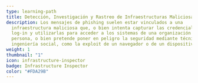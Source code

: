 ```yaml
---
type: learning-path
title: Detección, Investigación y Rastreo de Infraestructuras Maliciosas
description: Los mensajes de phishing suelen estar vinculados a una
  infraestructura maliciosa que, o bien intenta capturar las credenciales de
  log-in y utilizarlas para acceder a los sistemas de una organización o de una
  persona, o bien pretende poner en peligro la seguridad mediante técnicas de
  ingeniería social, como la exploit de un navegador o de un dispositivo.
weight: 1
thumbnail: "1"
icon: infrastructure-inspector
badge: Infrastructure Inspector
color: "#FDA29B"
---
```

